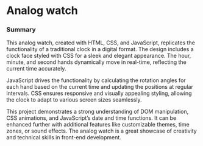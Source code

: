 <h1>
  Analog watch
</h1>
<h3>
  Summary 
</h3>
<p>
  This analog watch, created with HTML, CSS, and JavaScript, replicates the functionality of a traditional clock in a digital format. The design includes a clock face styled with CSS for a sleek and elegant appearance. The hour, minute, and second hands dynamically move in real-time, reflecting the current time accurately.

JavaScript drives the functionality by calculating the rotation angles for each hand based on the current time and updating the positions at regular intervals. CSS ensures responsive and visually appealing styling, allowing the clock to adapt to various screen sizes seamlessly.

This project demonstrates a strong understanding of DOM manipulation, CSS animations, and JavaScript’s date and time functions. It can be enhanced further with additional features like customizable themes, time zones, or sound effects. The analog watch is a great showcase of creativity and technical skills in front-end development.
</p>

<img src = ""> 
